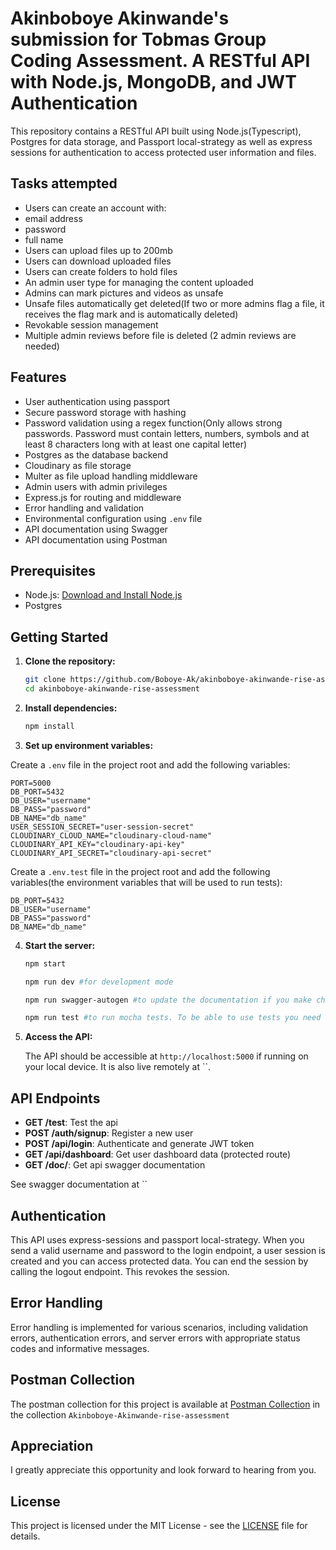 # Akinboboye Akinwande's submission for Tobmas Group Coding Assessment. A RESTful API with Node.js, MongoDB, and JWT Authentication

This repository contains a RESTful API built using Node.js(Typescript), Postgres for data storage, and Passport local-strategy as well as express sessions for authentication to access protected user information and files. 

## Tasks attempted
- Users can create an account with:
- email address
- password
- full name
- Users can upload files up to 200mb
- Users can download uploaded files
- Users can create folders to hold files
- An admin user type for managing the content uploaded
- Admins can mark pictures and videos as unsafe
- Unsafe files automatically get deleted(If two or more admins flag a file, it receives the flag mark and is automatically deleted)
- Revokable session management
- Multiple admin reviews before file is deleted (2 admin reviews are needed)


## Features

- User authentication using passport
- Secure password storage with hashing
- Password validation using a regex function(Only allows strong passwords. Password must contain letters, numbers, symbols and at least 8 characters long with at least one capital letter)
- Postgres as the database backend
- Cloudinary as file storage
- Multer as file upload handling middleware
- Admin users with admin privileges
- Express.js for routing and middleware
- Error handling and validation
- Environmental configuration using `.env` file
- API documentation using Swagger
- API documentation using Postman

## Prerequisites

- Node.js: [Download and Install Node.js](https://nodejs.org/)
- Postgres

## Getting Started

1. **Clone the repository:**

   ```bash
   git clone https://github.com/Boboye-Ak/akinboboye-akinwande-rise-assessment/
   cd akinboboye-akinwande-rise-assessment
   ```

2. **Install dependencies:**

   ```bash
   npm install
   ```

3. **Set up environment variables:**

Create a `.env` file in the project root and add the following variables:

```plaintext
PORT=5000
DB_PORT=5432
DB_USER="username"
DB_PASS="password"
DB_NAME="db_name"
USER_SESSION_SECRET="user-session-secret"
CLOUDINARY_CLOUD_NAME="cloudinary-cloud-name"
CLOUDINARY_API_KEY="cloudinary-api-key"
CLOUDINARY_API_SECRET="cloudinary-api-secret"
   ```
Create a `.env.test` file in the project root and add the following variables(the environment variables that will be used to run tests):

```plaintext
DB_PORT=5432
DB_USER="username"
DB_PASS="password"
DB_NAME="db_name"
 ```

4. **Start the server:**

   ```bash
   npm start
   ```

   ```bash
   npm run dev #for development mode
   ```

   ```bash
   npm run swagger-autogen #to update the documentation if you make changes
   ```

    ```bash
   npm run test #to run mocha tests. To be able to use tests you need to have Postgres running locally on your PC on port 5432
   ```

5. **Access the API:**

   The API should be accessible at `http://localhost:5000` if running on your local device.
   It is also live remotely at ``.

## API Endpoints

- **GET /test**: Test the api
- **POST /auth/signup**: Register a new user
- **POST /api/login**: Authenticate and generate JWT token
- **GET /api/dashboard**: Get user dashboard data (protected route)
- **GET /doc/**: Get api swagger documentation

See swagger documentation at ``

## Authentication

This API uses express-sessions and passport local-strategy. When you send a valid username and password to the login endpoint, a user session is created and you can access protected data. You can end the session by calling the logout endpoint. This revokes the session.

## Error Handling

Error handling is implemented for various scenarios, including validation errors, authentication errors, and server errors with appropriate status codes and informative messages.

## Postman Collection

The postman collection for this project is available at [Postman Collection](https://www.postman.com/planetary-rocket-306155/workspace/public-workspace/collection/18499196-cb1ae28c-2ac2-4d92-bd98-6c232dc0f18f?action=share&creator=18499196&active-environment=18499196-94083831-2784-437f-bc2e-30266dd6e512) in the collection `Akinboboye-Akinwande-rise-assessment`

## Appreciation

I greatly appreciate this opportunity and look forward to hearing from you.

## License

This project is licensed under the MIT License - see the [LICENSE](LICENSE) file for details.
